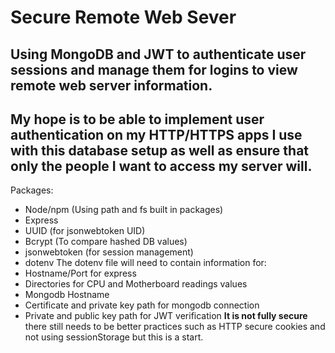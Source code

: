 # Secure Remote Web Sever #
Using MongoDB and JWT to authenticate user sessions and manage them for logins to view remote web server information. 
---
My hope is to be able to implement user authentication on my HTTP/HTTPS apps I use with this database setup as well as ensure that only the people I want to access my server will. 
---
Packages:
- Node/npm (Using path and fs built in packages)
- Express 
- UUID (for jsonwebtoken UID)
- Bcrypt (To compare hashed DB values)
- jsonwebtoken (for session management)
- dotenv
The dotenv file will need to contain information for:
- Hostname/Port for express
- Directories for CPU and Motherboard readings values
- Mongodb Hostname 
- Certificate and private key path for mongodb connection 
- Private and public key path for JWT verification
**It is not fully secure** there still needs to be better practices such as HTTP secure cookies and not using sessionStorage but this is a start.  